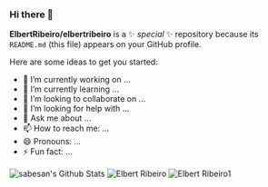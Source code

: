 ### Hi there 👋

**ElbertRibeiro/elbertribeiro** is a ✨ _special_ ✨ repository because its `README.md` (this file) appears on your GitHub profile.

Here are some ideas to get you started:

- 🔭 I’m currently working on ...
- 🌱 I’m currently learning ...
- 👯 I’m looking to collaborate on ...
- 🤔 I’m looking for help with ...
- 💬 Ask me about ...
- 📫 How to reach me: ...
- 😄 Pronouns: ...
- ⚡ Fun fact: ...

<img align="center" alt="sabesan's Github Stats" src="https://github-readme-stats.vercel.app/api?username=elbertribeiro" />
<img align="center" alt="Elbert Ribeiro" src="https://github-readme-stats.vercel.app/api/top-langs/?username=elbertribeiro&layout=compact" />
<img align="center" alt="Elbert Ribeiro1" src="https://github-readme-stats.vercel.app/api/wakatime?username=elbertribeiro" />
